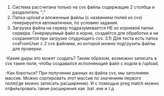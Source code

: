 1) Система рассчитана только на cvs файлы содержащие 2 столбца и разделитель ";"
2) Папка upload и вложенные файлы (с названием полей из cvs) генерируется автоматичеки, по условию задания.
3) Загрузка файла на сервер подразумевается НЕ из корневой папки сервера. Генерируемый файл в корне, создаётся для обработки и не сохраняется при загрузке слудующего cvs.
3.1) Для теста есть папка cvsFromUser с 2 cvs файлами, из которой можно подгрузить файлы для проверки.

-Какие дыры это может создать? 
Таким образом, возможно записать в cvs такие поля, чтобы создавался исполняющий файл с кодом в /upload.

-Как бороться?
При получении данных из файла cvs, мы заполняем массив. Можно сортировать этот массив по значениям первого поля(где можно записать расширение).
И с помощью preg match можно отфильтровать такие расширения как .bat .exe и т.д

